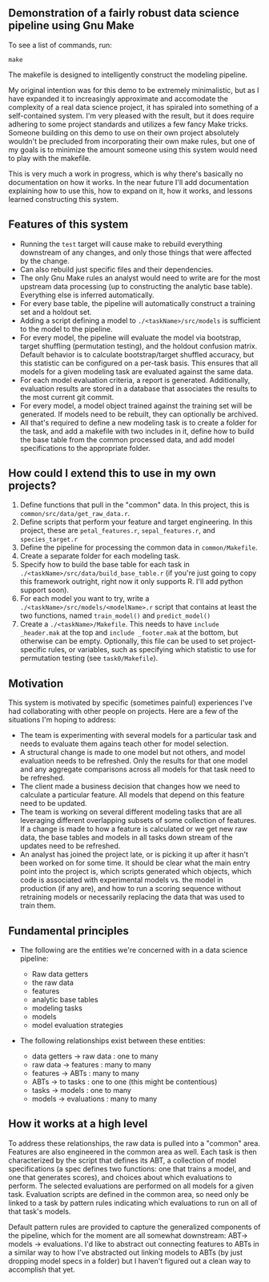 ﻿## Demonstration of a fairly robust data science pipeline using Gnu Make

To see a list of commands, run: 

    make

The makefile is designed to intelligently construct the modeling pipeline. 

My original intention was for this demo to be extremely minimalistic, but as I have expanded it to increasingly approximate and accomodate the complexity of a real data science project, it has spiraled into something of a self-contained system. I'm very pleased with the result, but it does require adhering to some project standards and utilizes a few fancy Make tricks. Someone building on this demo to use on their own project absolutely wouldn't be precluded from incorporating their own make rules, but one of my goals is to minimize the amount someone using this system would need to play with the makefile.

This is very much a work in progress, which is why there's basically no documentation on how it works. In the near future I'll add documentation explaining how to use this, how to expand on it, how it works, and lessons learned constructing this system.

## Features of this system

* Running the `test` target will cause make to rebuild everything downstream of any changes, and only those things that were affected by the change.
* Can also rebuild just specific files and their dependencies.
* The only Gnu Make rules an analyst would need to write are for the most upstream data processing (up to constructing the analytic base table). Everything else is inferred automatically.
* For every base table, the pipeline will automatically construct a training set and a holdout set.
* Adding a script defining a model to `./<taskName>/src/models` is sufficient to the model to the pipeline.
* For every model, the pipeline will evaluate the model via bootstrap, target shuffling (permutation testing), and the holdout confusion matrix. Default behavior is to calculate bootstrap/target shuffled accuracy, but this statistic can be configured on a per-task basis. This ensures that all models for a given modeling task are evaluated against the same data. 
* For each model evaluation criteria, a report is generated. Additionally, evaluation results are stored in a database that associates the results to the most current git commit. 
* For every model, a model object trained against the training set will be generated. If models need to be rebuilt, they can optionally be archived.
* All that's required to define a new modeling task is to create a folder for the task, and add a makefile with two includes in it, define how to build the base table from the common processed data, and add model specifications to the appropriate folder.

## How could I extend this to use in my own projects?

1. Define functions that pull in the "common" data. In this project, this is `common/src/data/get_raw_data.r`.
2. Define scripts that perform your feature and target engineering. In this project, these are `petal_features.r`, `sepal_features.r`, and `species_target.r`
3. Define the pipeline for processing the common data in `common/Makefile`.
4. Create a separate folder for each modeling task.
5. Specify how to build the base table for each task in `./<taskName>/src/data/build_base_table.r` (if you're just going to copy this framework outright, right now it only supports R. I'll add python support soon).
6. For each model you want to try, write a `./<taskName>/src/models/<modelName>.r` script that contains at least the two functions, named `train_model()` and `predict_model()`
7. Create a `./<taskName>/Makefile`. This needs to have `include _header.mak` at the top and `include _footer.mak` at the bottom, but otherwise can be empty. Optionally, this file can be used to set project-specific rules, or variables, such as specifying which statistic to use for permutation testing (see `task0/Makefile`).

## Motivation

This system is motivated by specific (sometimes painful) experiences I've had collaborating with other people on projects. Here are a few of the situations I'm hoping to address:

* The team is experimenting with several models for a particular task and needs to evaluate them agains teach other for model selection.
* A structural change is made to one model but not others, and model evaluation needs to be refreshed. Only the results for that one model and any aggregate comparisons across all models for that task need to be refreshed.
* The client made a business decision that changes how we need to calculate a particular feature. All models that depend on this feature need to be updated.
* The team is working on several different modeling tasks that are all leveraging different overlapping subsets of some collection of features. If a change is made to how a feature is calculated or we get new raw data, the base tables and models in all tasks down stream of the updates need to be refreshed. 
* An analyst has joined the project late, or is picking it up after it hasn't been worked on for some time. It should be clear what the main entry point into the project is, which scripts generated which objects, which code is associated with experimental models vs. the model in production (if any are), and how to run a scoring sequence without retraining models or necessarily replacing the data that was used to train them.

## Fundamental principles

* The following are the entities we're concerned with in a data science pipeline:
  * Raw data getters
  * the raw data
  * features
  * analytic base tables
  * modeling tasks
  * models
  * model evaluation strategies 

* The following relationships exist between these entities:

  * data getters -> raw data : one to many
  * raw data -> features : many to many
  * features -> ABTs : many to many
  * ABTs -> to tasks : one to one (this might be contentious)
  * tasks -> models : one to many
  * models -> evaluations : many to many

## How it works at a high level
  
To address these relationships, the raw data is pulled into a "common" area. Features are also engineered in the common area as well. Each task is then characterized by the script that defines its ABT, a collection of model specifications (a spec defines two functions: one that trains a model, and one that generates scores), and choices about which evaluations to perform. The selected evaluations are performed on all models for a given task. Evaluation scripts are defined in the common area, so need only be linked to a task by pattern rules indicating which evaluations to run on all of that task's models. 

Default pattern rules are provided to capture the generalized components of the pipeline, which for the moment are all somewhat downstream: ABT-> models -> evaluations. I'd like to abstract out connecting features to ABTs in a similar way to how I've abstracted out linking models to ABTs (by just dropping model specs in a folder) but I haven't figured out a clean way to accomplish that yet.

